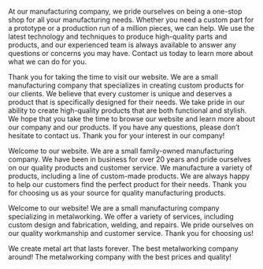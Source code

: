 At our manufacturing company, we pride ourselves on being a one-stop shop for all your manufacturing needs. Whether you need a custom part for a prototype or a production run of a million pieces, we can help. We use the latest technology and techniques to produce high-quality parts and products, and our experienced team is always available to answer any questions or concerns you may have. Contact us today to learn more about what we can do for you.


Thank you for taking the time to visit our website. We are a small manufacturing company that specializes in creating custom products for our clients. We believe that every customer is unique and deserves a product that is specifically designed for their needs. We take pride in our ability to create high-quality products that are both functional and stylish. We hope that you take the time to browse our website and learn more about our company and our products. If you have any questions, please don’t hesitate to contact us. Thank you for your interest in our company!

Welcome to our website. We are a small family-owned manufacturing company. We have been in business for over 20 years and pride ourselves on our quality products and customer service. We manufacture a variety of products, including a line of custom-made products. We are always happy to help our customers find the perfect product for their needs. Thank you for choosing us as your source for quality manufacturing products.


Welcome to our website! We are a small manufacturing company specializing in metalworking. We offer a variety of services, including custom design and fabrication, welding, and repairs. We pride ourselves on our quality workmanship and customer service. Thank you for choosing us!



We create metal art that lasts forever.
The best metalworking company around!
The metalworking company with the best prices and quality!